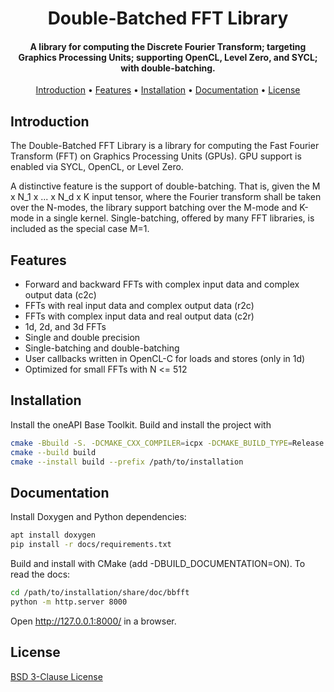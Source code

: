 <h1 align="center">
  Double-Batched FFT Library
</h1>

<h4 align="center">
  A library for computing the Discrete Fourier Transform; targeting Graphics Processing Units; supporting OpenCL, Level Zero, and SYCL; with double-batching.
</h4>

<p align="center">
  <a href="#introduction">Introduction</a> •
  <a href="#features">Features</a> •
  <a href="#installation">Installation</a> •
  <a href="#documentation">Documentation</a> •
  <a href="#license">License</a>
</p>

## Introduction

The Double-Batched FFT Library is a library for computing the Fast Fourier Transform (FFT) on Graphics Processing Units (GPUs).
GPU support is enabled via SYCL, OpenCL, or Level Zero.

A distinctive feature is the support of double-batching. That is, given the M x N_1 x ... x N_d x K input tensor, where the
Fourier transform shall be taken over the N-modes, the library support batching over the M-mode and K-mode in a single kernel.
Single-batching, offered by many FFT libraries, is included as the special case M=1.

## Features

* Forward and backward FFTs with complex input data and complex output data (c2c)
* FFTs with real input data and complex output data (r2c)
* FFTs with complex input data and real output data (c2r)
* 1d, 2d, and 3d FFTs
* Single and double precision
* Single-batching and double-batching
* User callbacks written in OpenCL-C for loads and stores (only in 1d)
* Optimized for small FFTs with N <= 512

## Installation

Install the oneAPI Base Toolkit. Build and install the project with

```bash
cmake -Bbuild -S. -DCMAKE_CXX_COMPILER=icpx -DCMAKE_BUILD_TYPE=Release
cmake --build build
cmake --install build --prefix /path/to/installation
```

## Documentation

Install Doxygen and Python dependencies:

```bash
apt install doxygen
pip install -r docs/requirements.txt
```

Build and install with CMake (add -DBUILD_DOCUMENTATION=ON). To read the docs:

```bash
cd /path/to/installation/share/doc/bbfft
python -m http.server 8000
```

Open http://127.0.0.1:8000/ in a browser.

## License

[BSD 3-Clause License](LICENSE.md)
